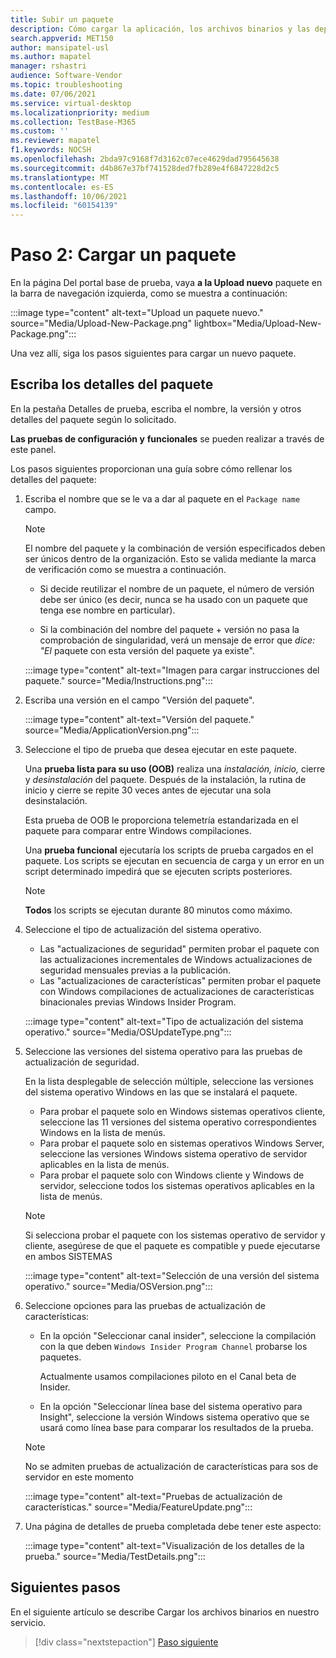 ```yaml
---
title: Subir un paquete
description: Cómo cargar la aplicación, los archivos binarios y las dependencias en Test Base
search.appverid: MET150
author: mansipatel-usl
ms.author: mapatel
manager: rshastri
audience: Software-Vendor
ms.topic: troubleshooting
ms.date: 07/06/2021
ms.service: virtual-desktop
ms.localizationpriority: medium
ms.collection: TestBase-M365
ms.custom: ''
ms.reviewer: mapatel
f1.keywords: NOCSH
ms.openlocfilehash: 2bda97c9168f7d3162c07ece4629dad795645638
ms.sourcegitcommit: d4b867e37bf741528ded7fb289e4f6847228d2c5
ms.translationtype: MT
ms.contentlocale: es-ES
ms.lasthandoff: 10/06/2021
ms.locfileid: "60154139"
---
```

# <a name="step-2-uploading-a-package"></a>Paso 2: Cargar un paquete

En la página Del portal base de prueba, vaya **a la Upload nuevo** paquete en la barra de navegación izquierda, como se muestra a continuación:

:::image type="content" alt-text="Upload un paquete nuevo." source="Media/Upload-New-Package.png" lightbox="Media/Upload-New-Package.png":::

Una vez allí, siga los pasos siguientes para cargar un nuevo paquete.

## <a name="enter-details-for-your-package"></a>Escriba los detalles del paquete

En la pestaña Detalles de prueba, escriba el nombre, la versión y otros detalles del paquete según lo solicitado.

**Las pruebas de configuración y** **funcionales** se pueden realizar a través de este panel.

Los pasos siguientes proporcionan una guía sobre cómo rellenar los detalles del paquete:

1. Escriba el nombre que se le va a dar al paquete en el `Package name` campo.

    > [!NOTE]
    > El nombre del paquete y la combinación de versión especificados deben ser únicos dentro de la organización. Esto se valida mediante la marca de verificación como se muestra a continuación.

    - Si decide reutilizar el nombre de un paquete, el número de versión debe ser único (es decir, nunca se ha usado con un paquete que tenga ese nombre en particular).

    - Si la combinación del nombre del paquete + versión no pasa la comprobación de singularidad, verá un mensaje de error que *dice: "El* paquete con esta versión del paquete ya existe".

    :::image type="content" alt-text="Imagen para cargar instrucciones del paquete." source="Media/Instructions.png":::

2. Escriba una versión en el campo "Versión del paquete".

    :::image type="content" alt-text="Versión del paquete." source="Media/ApplicationVersion.png":::

3. Seleccione el tipo de prueba que desea ejecutar en este paquete.

    Una **prueba lista para su uso (OOB)** realiza una *instalación,* *inicio,* cierre y *desinstalación* del paquete. Después de la instalación, la rutina de inicio y cierre se repite 30 veces antes de ejecutar una sola desinstalación.

    Esta prueba de OOB le proporciona telemetría estandarizada en el paquete para comparar entre Windows compilaciones.

    Una **prueba funcional** ejecutaría los scripts de prueba cargados en el paquete. Los scripts se ejecutan en secuencia de carga y un error en un script determinado impedirá que se ejecuten scripts posteriores.

    > [!NOTE]
    > **Todos** los scripts se ejecutan durante 80 minutos como máximo.

4. Seleccione el tipo de actualización del sistema operativo.

    - Las "actualizaciones de seguridad" permiten probar el paquete con las actualizaciones incrementales de Windows actualizaciones de seguridad mensuales previas a la publicación.
    - Las "actualizaciones de características" permiten probar el paquete con Windows compilaciones de actualizaciones de características binacionales previas Windows Insider Program.
    <!---
    Change to the correct picture
    -->
    :::image type="content" alt-text="Tipo de actualización del sistema operativo." source="Media/OSUpdateType.png":::

5. Seleccione las versiones del sistema operativo para las pruebas de actualización de seguridad.

    En la lista desplegable de selección múltiple, seleccione las versiones del sistema operativo Windows en las que se instalará el paquete.

    - Para probar el paquete solo en Windows sistemas operativos cliente, seleccione las 11 versiones del sistema operativo correspondientes Windows en la lista de menús.
    - Para probar el paquete solo en sistemas operativos Windows Server, seleccione las versiones Windows sistema operativo de servidor aplicables en la lista de menús.
    - Para probar el paquete solo con Windows cliente y Windows de servidor, seleccione todos los sistemas operativos aplicables en la lista de menús.

    > [!NOTE]
    > Si selecciona probar el paquete con los sistemas operativo de servidor y cliente, asegúrese de que el paquete es compatible y puede ejecutarse en ambos SISTEMAS

    :::image type="content" alt-text="Selección de una versión del sistema operativo." source="Media/OSVersion.png":::
    <!---
    Change to the correct picture
    -->

6. Seleccione opciones para las pruebas de actualización de características:

    - En la opción "Seleccionar canal insider", seleccione la compilación con la que deben `Windows Insider Program Channel` probarse los paquetes.

      Actualmente usamos compilaciones piloto en el Canal beta de Insider.

    - En la opción "Seleccionar línea base del sistema operativo para Insight", seleccione la versión Windows sistema operativo que se usará como línea base para comparar los resultados de la prueba.

    > [!NOTE]
    > No se admiten pruebas de actualización de características para sos de servidor en este momento
    <!---
    Note to actual note format for markdown
    -->
    <!---
    Change to the correct picture
    -->
    :::image type="content" alt-text="Pruebas de actualización de características." source="Media/FeatureUpdate.png":::

7. Una página de detalles de prueba completada debe tener este aspecto:

    :::image type="content" alt-text="Visualización de los detalles de la prueba." source="Media/TestDetails.png":::

## <a name="next-steps"></a>Siguientes pasos

En el siguiente artículo se describe Cargar los archivos binarios en nuestro servicio.

> [!div class="nextstepaction"]
> [Paso siguiente](binaries.md)

<!---
Add button for next page
-->
